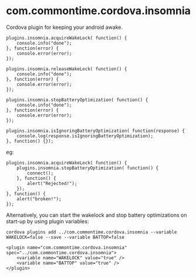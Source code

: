 # com.commontime.cordova.insomnia

Cordova plugin for keeping your android awake.


```
plugins.insomnia.acquireWakeLock( function() {
    console.info("done");
}, function(error) {
    console.error(error);
});
```


```
plugins.insomnia.releaseWakeLock( function() {
    console.info("done");
}, function(error) {
    console.error(error);
});
```


```
plugins.insomnia.stopBatteryOptimization( function() {
    console.info("done");
}, function(error) {
    console.error(error);
});
```

```
plugins.insomnia.isIgnoringBatteryOptimization( function(response) {   
    console.log(response.isIgnoringBatteryOptimization);
}, function() {});

```

eg:

```
plugins.insomnia.acquireWakeLock( function() {
    plugins.insomnia.stopBatteryOptimization( function() {
        connect();
    }, function() {
        alert("Rejected!");
    });       
}, function() {
    alert("broken!");
});

```

Alternatively, you can start the wakelock and stop battery optimizations on start-up by using plugin variables:


```
cordova plugins add ../com.commontime.cordova.insomnia --variable WAKELOCK=false --save --variable BATTOP=false
```

```
<plugin name="com.commontime.cordova.insomnia" spec="../com.commontime.cordova.insomnia">
    <variable name="WAKELOCK" value="true" />
    <variable name="BATTOP" value="true" />
</plugin>
```

